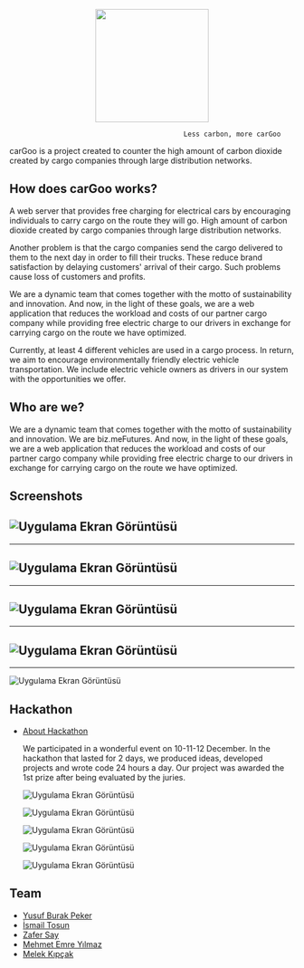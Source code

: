 <p align="center">
  <img src="https://raw.githubusercontent.com/biz-meFutures/carGoo/master/static/img/cangooYesil.png" width=200 />
</p>

                                               Less carbon, more carGoo 


                                                 

carGoo is a project created to counter the high amount of carbon dioxide created by cargo companies through large distribution networks.

##  How does carGoo works?

A web server that provides free charging for electrical cars by encouraging individuals to carry cargo on the route they will go. High amount of carbon dioxide created by cargo companies through large distribution networks.

Another problem is that the cargo companies send the cargo delivered to them to the next day in order to fill their trucks. These reduce brand satisfaction by delaying customers' arrival of their cargo. Such problems cause loss of customers and profits.

We are a dynamic team that comes together with the motto of sustainability and innovation. And now, in the light of these goals, we are a web application that reduces the workload and costs of our partner cargo company while providing free electric charge to our drivers in exchange for carrying cargo on the route we have optimized.

Currently, at least 4 different vehicles are used in a cargo process. In return, we aim to encourage environmentally friendly electric vehicle transportation. We include electric vehicle owners as drivers in our system with the opportunities we offer.

##  Who are we?

We are a dynamic team that comes together with the motto of sustainability and innovation. We are biz.meFutures. And now, in the light of these goals, we are a web application that reduces the workload and costs of our partner cargo company while providing free electric charge to our drivers in exchange for carrying cargo on the route we have optimized.

## Screenshots

![Uygulama Ekran Görüntüsü](https://raw.githubusercontent.com/biz-meFutures/carGoo/master/Slides/Screenshot_3.png)
---

---

![Uygulama Ekran Görüntüsü](https://raw.githubusercontent.com/biz-meFutures/carGoo/master/Slides/Screenshot_4.png)
---

---

![Uygulama Ekran Görüntüsü](https://raw.githubusercontent.com/biz-meFutures/carGoo/master/Slides/Screenshot_5.png)
---

---

![Uygulama Ekran Görüntüsü](https://raw.githubusercontent.com/biz-meFutures/carGoo/master/Slides/Screenshot_6.png)
---

---

![Uygulama Ekran Görüntüsü](https://raw.githubusercontent.com/biz-meFutures/carGoo/master/Slides/logos.png)

##  Hackathon

- [About Hackathon](https://www.hackathon.mercedes-benz.com.tr/)

  We participated in a wonderful event on 10-11-12 December. In the hackathon that lasted for 2 days, we produced ideas, developed projects and wrote code 24 hours a day. Our project was awarded the 1st prize after being evaluated by the juries.

  ![Uygulama Ekran Görüntüsü](https://media-exp1.licdn.com/dms/image/C4D22AQFC_h4VwBKlFg/feedshare-shrink_2048_1536/0/1639338873305?e=1642636800&v=beta&t=pjKL_wiIcRIRePcwy_NDKaS6WeoH2_SeYHYVrKcW6XY)

  ![Uygulama Ekran Görüntüsü](https://media-exp1.licdn.com/dms/image/C4D22AQEkCbXPyEqFDg/feedshare-shrink_2048_1536/0/1639338873452?e=1642636800&v=beta&t=8ILVOJ9MCYlaaihmCCX3GlIC0yPHyxQ1WrB2W-7GTHw)

  ![Uygulama Ekran Görüntüsü](https://raw.githubusercontent.com/biz-meFutures/carGoo/master/Slides/Photier_14122021_165912.jpg)

  ![Uygulama Ekran Görüntüsü](https://raw.githubusercontent.com/biz-meFutures/carGoo/master/Slides/Photier_14122021_165910-1.jpg)

  ![Uygulama Ekran Görüntüsü](https://raw.githubusercontent.com/biz-meFutures/carGoo/master/Slides/Photier_14122021_165902.jpg)

## Team

- [Yusuf Burak Peker](https://www.github.com/pkryusuf)   
- [İsmail Tosun](https://www.github.com/IsmailTosunTnyl)
- [Zafer Say](https://github.com/zafers-say)
- [Mehmet Emre Yılmaz](https://github.com/)
- [Melek Kıpçak](https://github.com/)

